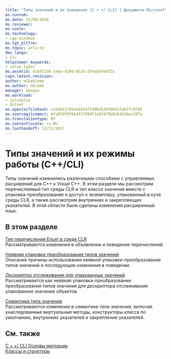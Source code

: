 ```yaml
---
title: "Типы значений и их поведение (C + +/ CLI) | Документы Microsoft"
ms.custom: 
ms.date: 11/04/2016
ms.reviewer: 
ms.suite: 
ms.technology:
- cpp-windows
ms.tgt_pltfrm: 
ms.topic: article
dev_langs:
- C++
helpviewer_keywords:
- value types
ms.assetid: 5cb872a6-1e0a-429d-853d-df4ab47e8f2a
caps.latest.revision: 
author: mikeblome
ms.author: mblome
manager: ghogen
ms.workload:
- cplusplus
- dotnet
ms.openlocfilehash: ccb26e1f054e6914f24982b36f6655fa62fc9f99
ms.sourcegitcommit: 8fa8fdf0fbb4f57950f1e8f4f9b81b4d39ec7d7a
ms.translationtype: MT
ms.contentlocale: ru-RU
ms.lasthandoff: 12/21/2017
---
```

# <a name="value-types-and-their-behaviors-ccli"></a>Типы значений и их режимы работы (C++/CLI)
Типы значений изменились различными способами с управляемых расширений для C++ к Visual C++. В этом разделе мы рассмотрим перечисляемый тип среды CLR и тип класса значения вместе с упаковка-преобразование и доступ к экземпляру, упакованный в куче среды CLR, а также рассмотрим внутренних и закрепляющих указателей. В этой области были сделаны изменения расширенный язык.  
  
## <a name="in-this-section"></a>В этом разделе  
 [Тип перечисления Enum в среде CLR](../dotnet/value-types-and-their-behaviors-cpp-cli.md)  
 Рассматриваются изменения в объявлении и поведение перечислений.  
  
 [Неявная упаковка-преобразование типов значений](../dotnet/implicit-boxing-of-value-types.md)  
 Описание причины использования неявной упаковки-преобразования типов значений и последующие изменения в поведении.  
  
 [Дескриптор отслеживания для упакованных значений](../dotnet/a-tracking-handle-to-a-boxed-value.md)  
 Рассматривается как неявная упаковка-преобразование преобразования типов значения для дескриптора отслеживания упакованное значение объектов.  
  
 [Семантика типа значения](../dotnet/value-type-semantics.md)  
 Рассматриваются изменения в семантике типа значения, включая унаследованные виртуальные методы, конструкторы класса по умолчанию, внутренних указателей и закрепление указателей.  
  
## <a name="see-also"></a>См. также  
 [C + +/ CLI Основы миграции](../dotnet/cpp-cli-migration-primer.md)   
 [Классы и структуры](../windows/classes-and-structs-cpp-component-extensions.md)